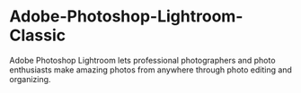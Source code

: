 # Adobe-Photoshop-Lightroom-Classic
Adobe Photoshop Lightroom lets professional photographers and photo enthusiasts make amazing photos from anywhere through photo editing and organizing.
